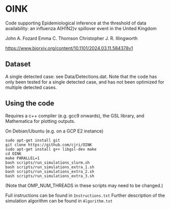 # OINK

Code supporting Epidemiological inference at the threshold of data availability: an influenza A(H1N2)v spillover event in the United Kingdom 

John A. Fozard Emma C. Thomson Christopher J. R. Illingworth 

https://www.biorxiv.org/content/10.1101/2024.03.11.584378v1

## Dataset

A single detected case: see Data/Detections.dat. Note that the code has only been tested for a single detected case, and has not been optimized for multiple detected cases.

## Using the code

Requires a c++ compiler (e.g. gcc9 onwards), the GSL library, and Mathematica for plotting outputs.

On Debian/Ubuntu (e.g. on a GCP E2 instance)
```
sudo apt-get install git
git clone https://github.com/cjri/OINK
sudo apt-get install g++ libgsl-dev make
cd OINK
make PARALLEL=1
bash scripts/run_simulations_slurm.sh
bash scripts/run_simulations_extra_1.sh
bash scripts/run_simulations_extra_2.sh
bash scripts/run_simulations_extra_3.sh
```
(Note that OMP_NUM_THREADS in these scripts may need to be changed.)

Full instructions can be found in `Instructions.txt`
Further description of the simulation algorithm can be found in `Algorithm.txt`


